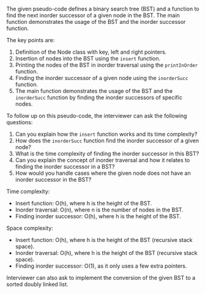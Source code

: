 The given pseudo-code defines a binary search tree (BST) and a function to find the next inorder successor of a given node in the BST. The main function demonstrates the usage of the BST and the inorder successor function.

The key points are:
1. Definition of the Node class with key, left and right pointers.
2. Insertion of nodes into the BST using the `insert` function.
3. Printing the nodes of the BST in inorder traversal using the `printInOrder` function.
4. Finding the inorder successor of a given node using the `inorderSucc` function.
5. The main function demonstrates the usage of the BST and the `inorderSucc` function by finding the inorder successors of specific nodes.

To follow up on this pseudo-code, the interviewer can ask the following questions:
1. Can you explain how the `insert` function works and its time complexity?
2. How does the `inorderSucc` function find the inorder successor of a given node?
3. What is the time complexity of finding the inorder successor in this BST?
4. Can you explain the concept of inorder traversal and how it relates to finding the inorder successor in a BST?
5. How would you handle cases where the given node does not have an inorder successor in the BST?

Time complexity:
- Insert function: O(h), where h is the height of the BST.
- Inorder traversal: O(n), where n is the number of nodes in the BST.
- Finding inorder successor: O(h), where h is the height of the BST.

Space complexity:
- Insert function: O(h), where h is the height of the BST (recursive stack space).
- Inorder traversal: O(h), where h is the height of the BST (recursive stack space).
- Finding inorder successor: O(1), as it only uses a few extra pointers.

Interviewer can also ask to implement the conversion of the given BST to a sorted doubly linked list.